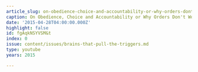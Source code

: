 ```yaml
---
article_slug: on-obedience-choice-and-accountability-or-why-orders-dont-work
caption: On Obedience, Choice and Accountability or Why Orders Don't Work
date: '2015-04-28T04:00:00.000Z'
highlight: false
id: fgAqkNSYVSM&t
index: 0
issue: content/issues/brains-that-pull-the-triggers.md
type: youtube
years: 2015

---
```

